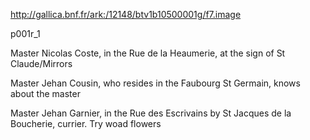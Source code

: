 http://gallica.bnf.fr/ark:/12148/btv1b10500001g/f7.image



p001r_1



Master Nicolas Coste, in the Rue de la Heaumerie, at the sign of St Claude/Mirrors

Master Jehan Cousin, who resides in the Faubourg St Germain, knows about the master

Master Jehan Garnier, in the Rue des Escrivains by St Jacques de la Boucherie, currier. Try woad flowers
